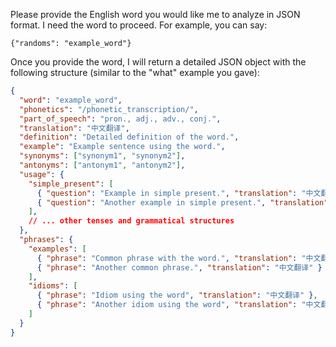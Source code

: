 Please provide the English word you would like me to analyze in JSON format. I need the word to proceed. For example, you can say:

`{"randoms": "example_word"}`

Once you provide the word, I will return a detailed JSON object with the following structure (similar to the "what" example you gave):

```json
{
  "word": "example_word",
  "phonetics": "/phonetic_transcription/",
  "part_of_speech": "pron., adj., adv., conj.",
  "translation": "中文翻译",
  "definition": "Detailed definition of the word.",
  "example": "Example sentence using the word.",
  "synonyms": ["synonym1", "synonym2"],
  "antonyms": ["antonym1", "antonym2"],
  "usage": {
    "simple_present": [
      { "question": "Example in simple present.", "translation": "中文翻译" },
      { "question": "Another example in simple present.", "translation": "中文翻译" }
    ],
    // ... other tenses and grammatical structures
  },
  "phrases": {
    "examples": [
      { "phrase": "Common phrase with the word.", "translation": "中文翻译" },
      { "phrase": "Another common phrase.", "translation": "中文翻译" }
    ],
    "idioms": [
      { "phrase": "Idiom using the word", "translation": "中文翻译" },
      { "phrase": "Another idiom using the word", "translation": "中文翻译" }
    ]
  }
}
```
 